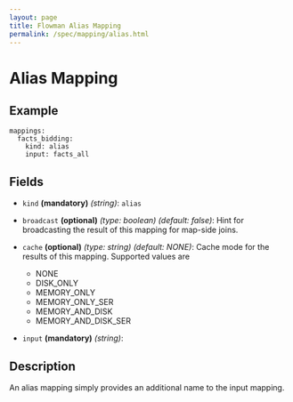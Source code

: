 ```yaml
---
layout: page
title: Flowman Alias Mapping
permalink: /spec/mapping/alias.html
---
```

# Alias Mapping


## Example
```
mappings:
  facts_bidding:
    kind: alias
    input: facts_all
```

## Fields
* `kind` **(mandatory)** *(string)*: `alias`

* `broadcast` **(optional)** *(type: boolean)* *(default: false)*: 
Hint for broadcasting the result of this mapping for map-side joins.

* `cache` **(optional)** *(type: string)* *(default: NONE)*:
Cache mode for the results of this mapping. Supported values are
  * NONE
  * DISK_ONLY
  * MEMORY_ONLY
  * MEMORY_ONLY_SER
  * MEMORY_AND_DISK
  * MEMORY_AND_DISK_SER

* `input` **(mandatory)** *(string)*:

## Description
An alias mapping simply provides an additional name to the input mapping.
